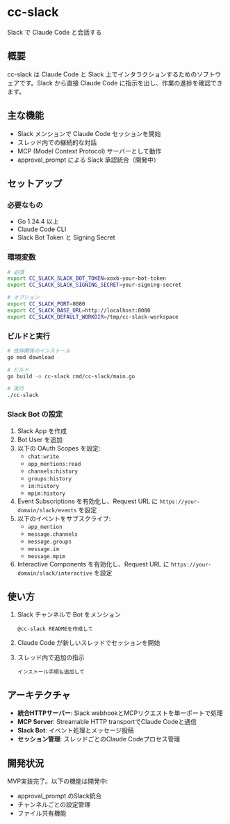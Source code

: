 # cc-slack

Slack で Claude Code と会話する

## 概要

cc-slack は Claude Code と Slack 上でインタラクションするためのソフトウェアです。Slack から直接 Claude Code に指示を出し、作業の進捗を確認できます。

## 主な機能

- Slack メンションで Claude Code セッションを開始
- スレッド内での継続的な対話
- MCP (Model Context Protocol) サーバーとして動作
- approval_prompt による Slack 承認統合（開発中）

## セットアップ

### 必要なもの

- Go 1.24.4 以上
- Claude Code CLI
- Slack Bot Token と Signing Secret

### 環境変数

```bash
# 必須
export CC_SLACK_SLACK_BOT_TOKEN=xoxb-your-bot-token
export CC_SLACK_SLACK_SIGNING_SECRET=your-signing-secret

# オプション
export CC_SLACK_PORT=8080
export CC_SLACK_BASE_URL=http://localhost:8080
export CC_SLACK_DEFAULT_WORKDIR=/tmp/cc-slack-workspace
```

### ビルドと実行

```bash
# 依存関係のインストール
go mod download

# ビルド
go build -o cc-slack cmd/cc-slack/main.go

# 実行
./cc-slack
```

### Slack Bot の設定

1. Slack App を作成
2. Bot User を追加
3. 以下の OAuth Scopes を設定:
   - `chat:write`
   - `app_mentions:read`
   - `channels:history`
   - `groups:history`
   - `im:history`
   - `mpim:history`
4. Event Subscriptions を有効化し、Request URL に `https://your-domain/slack/events` を設定
5. 以下のイベントをサブスクライブ:
   - `app_mention`
   - `message.channels`
   - `message.groups`
   - `message.im`
   - `message.mpim`
6. Interactive Components を有効化し、Request URL に `https://your-domain/slack/interactive` を設定

## 使い方

1. Slack チャンネルで Bot をメンション
   ```
   @cc-slack READMEを作成して
   ```

2. Claude Code が新しいスレッドでセッションを開始

3. スレッド内で追加の指示
   ```
   インストール手順も追加して
   ```

## アーキテクチャ

- **統合HTTPサーバー**: Slack webhookとMCPリクエストを単一ポートで処理
- **MCP Server**: Streamable HTTP transportでClaude Codeと通信
- **Slack Bot**: イベント処理とメッセージ投稿
- **セッション管理**: スレッドごとのClaude Codeプロセス管理

## 開発状況

MVP実装完了。以下の機能は開発中:
- approval_prompt のSlack統合
- チャンネルごとの設定管理
- ファイル共有機能